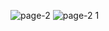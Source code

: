 
![page-2](https://github.com/user-attachments/assets/21c0dad6-5ccf-42fd-8cd4-df3b302125c6)
![page-2 1](https://github.com/user-attachments/assets/04e8c452-f017-4843-8f87-53e439d3603a)
